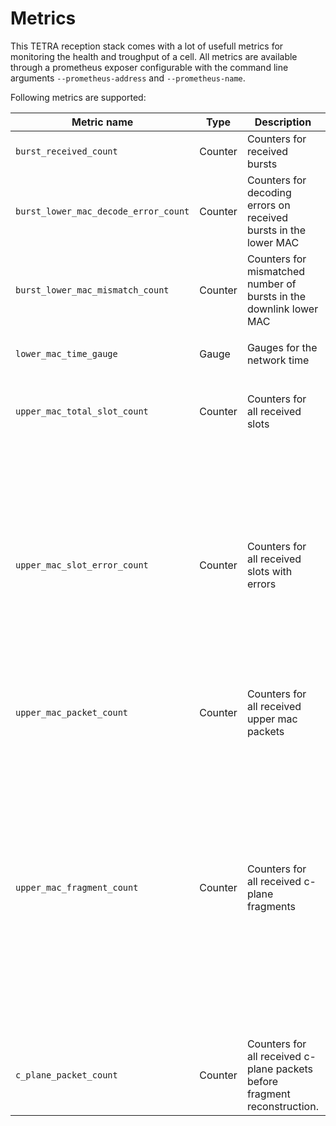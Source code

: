 # Metrics

This TETRA reception stack comes with a lot of usefull metrics for monitoring the health and troughput of a cell.
All metrics are available through a prometheus exposer configurable with the command line arguments `--prometheus-address` and `--prometheus-name`.

Following metrics are supported:

| Metric name | Type | Description | Labels |
|---|---|---|---|
| `burst_received_count` | Counter | Counters for received bursts | `burst_type`: The type of received burst |
| `burst_lower_mac_decode_error_count` | Counter | Counters for decoding errors on received bursts in the lower MAC | `burst_type`: The type of received burst |
| `burst_lower_mac_mismatch_count` | Counter | Counters for mismatched number of bursts in the downlink lower MAC | `mismatch_type`: Any of `Skipped` or `Too many` |
| `lower_mac_time_gauge` | Gauge | Gauges for the network time | `type`: Any of `Synchronization Burst` or `Prediction` |
| `upper_mac_total_slot_count` | Counter | Counters for all received slots | `logical_channel`: The logical channel that is contained in the slot. |
| `upper_mac_slot_error_count` | Counter | Counters for all received slots with errors | `logical_channel`: The logical channel that is contained in the slot. `error_type`: Any of `CRC Error` or `Decode Error`. This includes errors in decoding for the upper mac or any layer on above. Errors in decoding reconstructed fragments are reported in the slot of the last fragment. |
| `upper_mac_packet_count` | Counter | Counters for all received upper mac packets | `packet_type`: The type of receivesd upper mac packet. |
| `upper_mac_fragment_count` | Counter | Counters for all received c-plane fragments | `type`: Any of `Continous` or `Stealing Channel`. `counter_type`: Any of `All` or `Reconstuction Error`. If there was a disallowed state transition in the reconstruction, the counter is incremented. Additional for  `Stealing Channel` the counter is incremented if the fragment was not finalized across the stealing channel. |
| `c_plane_packet_count` | Counter | Counters for all received c-plane packets before fragment reconstruction. | `packet_type`: The mac packet type for c-plane packets. (Start fragments are seperated) |